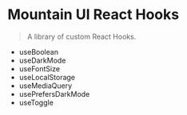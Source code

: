 # Mountain UI React Hooks

> A library of custom React Hooks.

- useBoolean
- useDarkMode
- useFontSize
- useLocalStorage
- useMediaQuery
- usePrefersDarkMode
- useToggle

